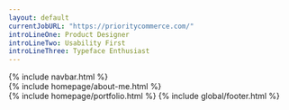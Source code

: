 ```yaml
---
layout: default
currentJobURL: "https://prioritycommerce.com/"
introLineOne: Product Designer
introLineTwo: Usability First
introLineThree: Typeface Enthusiast
--- 
```


<div class="container mx-auto px-8 sm:px-4">   
  {% include navbar.html %}
  <div class="grid grid-cols-12 gap-4 mb-10 md:mb-20 flex-wrap items-center pt-8 sm:pt-0">
    {% include homepage/about-me.html %}
  </div>
  {% include homepage/portfolio.html %}    
  {% include global/footer.html %}    
</div>

 